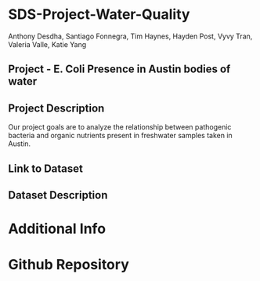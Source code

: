 # SDS-Project-Water-Quality
Anthony Desdha, Santiago Fonnegra, Tim Haynes, Hayden Post, Vyvy Tran, Valeria
  Valle, Katie Yang

## Project - E. Coli Presence in Austin bodies of water

## Project Description
Our project goals are to analyze the relationship between pathogenic bacteria and organic nutrients present in freshwater samples taken in Austin.

## Link to Dataset


## Dataset Description




# Additional Info


# Github Repository

